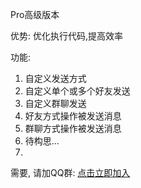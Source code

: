 Pro高级版本

优势: 优化执行代码,提高效率

功能:
  1. 自定义发送方式
  2. 自定义单个或多个好友发送
  3. 自定义群聊发送
  4. 好友方式操作被发送消息
  5. 群聊方式操作被发送消息
  6. 待构思...
  7. 
需要, 请加QQ群: [点击立即加入](https://jq.qq.com/?_wv=1027&k=5ZUUCQxd)

